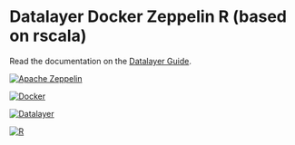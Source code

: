 # Datalayer Docker Zeppelin R (based on rscala)

Read the documentation on the [Datalayer Guide](http://platform.datalayer.io/guide/docker/zeppelin-rscala).

[![Apache Zeppelin](http://platform.datalayer.io/ext/images/logo-zeppelin-small.png)](http://zeppelin.incubator.apache.org)

[![Docker](http://platform.datalayer.io/ext/images/docker-logo-small.png)](https://www.docker.com/)

[![Datalayer](http://platform.datalayer.io/ext/images/logo_horizontal_072ppi.png)](http://datalayer.io)

[![R](http://platform.datalayer.io/ext/images/logo-R-200.png)](http://cran.r-project.org)
